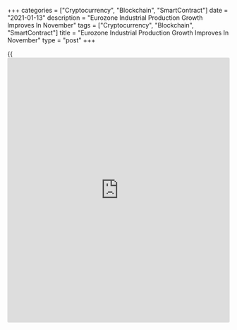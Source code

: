 +++
categories = ["Cryptocurrency", "Blockchain", "SmartContract"]
date = "2021-01-13"
description = "Eurozone Industrial Production Growth Improves In November"
tags = ["Cryptocurrency", "Blockchain", "SmartContract"]
title = "Eurozone Industrial Production Growth Improves In November"
type = "post"
+++

{{<iframe id="large-banner" src="https://www.bounty.group/#slide=15.0" width="100%" height="600" scrolling="no" style="border: 0px solid rgb(216, 221, 230); border-radius: 3px;">}}

Eurozone industrial production growth accelerated unexpectedly in
November driven by robust growth in capital goods output, data from
Eurostat showed Wednesday.

Industrial output climbed 2.5 percent month-on-month, faster than the
2.3 percent increase seen in October. This was the fastest growth in
four months and far exceeded the economists' forecast of 0.2 percent.

Production of capital goods advanced 7 percent and that of intermediate
goods gained 1.5 percent. Meanwhile, energy output declined 3.9 percent.
Durable and non-durable consumer goods production slid 1.2 percent and
1.7 percent, respectively.

On a yearly basis, the decline in industrial production slowed to 0.6
percent from 3.5 percent in October. Output was forecast to fall 3.3
percent.

In the EU27, industrial production grew 2.3 percent on month in November
but decreased 0.4 percent from the same period last year.

Among member countries, Ireland posted the biggest monthly growth of
52.8 percent. Meanwhile, the largest decreases were seen in Portugal,
Belgium and Croatia.

Looking ahead, there is now much less room for "catch-up" growth as
factories get back to normal, and prospects for the first quarter will
be adversely affected by the extended lockdowns now in place, Jack
Allen-Reynolds, an economist at Capital Economics, said.

For comments and feedback [contact](https://www.playgroundfx.com/contact/): editorial@rtt[news](https://www.letsplayfx.com/blog/forex-news-website/).com

[Economic News][1]

 **What parts of the world are seeing the best (and worst) economic
performances lately? Click[here][2] to check out our [Econ Scorecard][2]
and find out! See up-to-the-moment [ranking](https://www.playgroundfx.com/blog/crypto-exchange-ranking/)s for the best and worst
performers in [GDP][2], [unemployment rate][3], [inflation][4] and much
more.**

   1. www.rtt[news](https://www.letsplayfx.com/blog/forex-news-website/).com/Content/EconomicNews.aspx
   2. www.rtt[news](https://www.letsplayfx.com/blog/forex-news-website/).com/economic-scorecard/world-rank/GDP/highest-performance.aspx
   3. www.rtt[news](https://www.letsplayfx.com/blog/forex-news-website/).com/economic-scorecard/world-rank/unemployment-rate/lowest-performance.aspx
   4. www.rtt[news](https://www.letsplayfx.com/blog/forex-news-website/).com/economic-scorecard/world-rank/CPI/highest-performance.aspx
